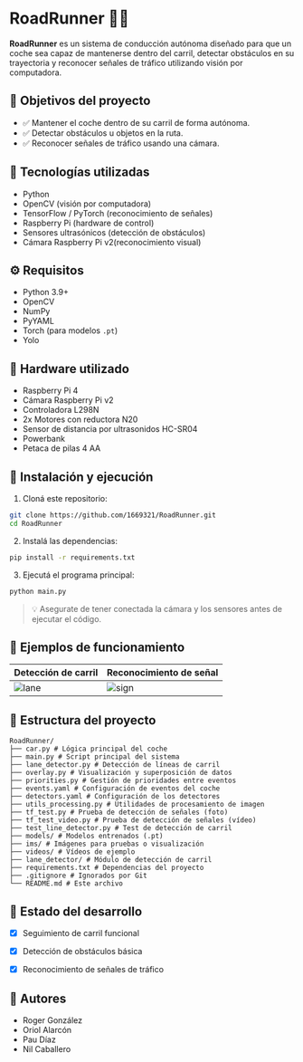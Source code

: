 # RoadRunner 🚗💨

**RoadRunner** es un sistema de conducción autónoma diseñado para que un coche sea capaz de mantenerse dentro del carril, detectar obstáculos en su trayectoria y reconocer señales de tráfico utilizando visión por computadora.

## 🎯 Objetivos del proyecto

- ✅ Mantener el coche dentro de su carril de forma autónoma.
- ✅ Detectar obstáculos u objetos en la ruta.
- ✅ Reconocer señales de tráfico usando una cámara.


## 🧠 Tecnologías utilizadas

- Python
- OpenCV (visión por computadora)
- TensorFlow / PyTorch (reconocimiento de señales)
- Raspberry Pi (hardware de control)
- Sensores ultrasónicos (detección de obstáculos)
- Cámara Raspberry Pi v2(reconocimiento visual)

## ⚙️ Requisitos

- Python 3.9+
- OpenCV
- NumPy
- PyYAML
- Torch (para modelos `.pt`)
- Yolo

## 🧩 Hardware utilizado

- Raspberry Pi 4  
- Cámara Raspberry Pi v2  
- Controladora L298N  
- 2x Motores con reductora N20  
- Sensor de distancia por ultrasonidos HC-SR04  
- Powerbank  
- Petaca de pilas 4 AA

## 🚀 Instalación y ejecución

1. Cloná este repositorio:

```bash
git clone https://github.com/1669321/RoadRunner.git
cd RoadRunner
```

2. Instalá las dependencias:

```bash
pip install -r requirements.txt
```

3. Ejecutá el programa principal:

```bash
python main.py
```

> 💡 Asegurate de tener conectada la cámara y los sensores antes de ejecutar el código.

## 📸 Ejemplos de funcionamiento

| Detección de carril | Reconocimiento de señal | 
|---------------------|--------------------------|
| ![lane](docs/img/lane.png) | ![sign](docs/img/sign.png) |

## 📁 Estructura del proyecto

```
RoadRunner/
├── car.py # Lógica principal del coche
├── main.py # Script principal del sistema
├── lane_detector.py # Detección de líneas de carril
├── overlay.py # Visualización y superposición de datos
├── priorities.py # Gestión de prioridades entre eventos
├── events.yaml # Configuración de eventos del coche
├── detectors.yaml # Configuración de los detectores
├── utils_processing.py # Utilidades de procesamiento de imagen
├── tf_test.py # Prueba de detección de señales (foto)
├── tf_test_video.py # Prueba de detección de señales (vídeo)
├── test_line_detector.py # Test de detección de carril
├── models/ # Modelos entrenados (.pt)
├── ims/ # Imágenes para pruebas o visualización
├── videos/ # Vídeos de ejemplo
├── lane_detector/ # Módulo de detección de carril
├── requirements.txt # Dependencias del proyecto
├── .gitignore # Ignorados por Git
└── README.md # Este archivo
```

## 🧪 Estado del desarrollo

- [x] Seguimiento de carril funcional
- [x] Detección de obstáculos básica
- [x] Reconocimiento de señales de tráfico


## 🤝 Autores

- Roger González  
- Oriol Alarcón  
- Pau Díaz  
- Nil Caballero  
